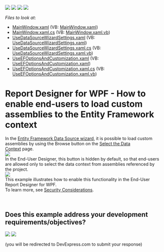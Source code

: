<!-- default badges list -->
![](https://img.shields.io/endpoint?url=https://codecentral.devexpress.com/api/v1/VersionRange/128604500/23.1.3%2B)
[![](https://img.shields.io/badge/Open_in_DevExpress_Support_Center-FF7200?style=flat-square&logo=DevExpress&logoColor=white)](https://supportcenter.devexpress.com/ticket/details/T503673)
[![](https://img.shields.io/badge/📖_How_to_use_DevExpress_Examples-e9f6fc?style=flat-square)](https://docs.devexpress.com/GeneralInformation/403183)
[![](https://img.shields.io/badge/💬_Leave_Feedback-feecdd?style=flat-square)](#does-this-example-address-your-development-requirementsobjectives)
<!-- default badges end -->
<!-- default file list -->
*Files to look at*:

* [MainWindow.xaml](./CS/MainWindow.xaml) (VB: [MainWindow.xaml](./VB/MainWindow.xaml))
* [MainWindow.xaml.cs](./CS/MainWindow.xaml.cs) (VB: [MainWindow.xaml.vb](./VB/MainWindow.xaml.vb))
* [UseDataSourceWizardSettings.xaml](./CS/UseDataSourceWizardSettings.xaml) (VB: [UseDataSourceWizardSettings.xaml](./VB/UseDataSourceWizardSettings.xaml))
* [UseDataSourceWizardSettings.xaml.cs](./CS/UseDataSourceWizardSettings.xaml.cs) (VB: [UseDataSourceWizardSettings.xaml.vb](./VB/UseDataSourceWizardSettings.xaml.vb))
* [UseEFOptionsAndCustomization.xaml](./CS/UseEFOptionsAndCustomization.xaml) (VB: [UseEFOptionsAndCustomization.xaml](./VB/UseEFOptionsAndCustomization.xaml))
* [UseEFOptionsAndCustomization.xaml.cs](./CS/UseEFOptionsAndCustomization.xaml.cs) (VB: [UseEFOptionsAndCustomization.xaml.vb](./VB/UseEFOptionsAndCustomization.xaml.vb))
<!-- default file list end -->
# Report Designer for WPF - How to enable end-users to load custom assemblies to the Entity Framework context


In the <a href="https://documentation.devexpress.com/#XtraReports/CustomDocument114851">Entity Framework Data Source wizard</a>, it is possible to load custom assemblies by using the Browse button on the <a href="https://documentation.devexpress.com/#XtraReports/CustomDocument114856">Select the Data Context</a> page.<br><img src="https://raw.githubusercontent.com/DevExpress-Examples/report-designer-for-wpf-how-to-enable-end-users-to-load-custom-assemblies-to-the-entity-fr-t503673/17.1.3+/media/4b00efec-2108-11e7-80bf-00155d62480c.png"><br>In the End-User Designer, this button is hidden by default, so that end-users are allowed only to select the data context from assemblies referenced by the project.<br><img src="https://raw.githubusercontent.com/DevExpress-Examples/report-designer-for-wpf-how-to-enable-end-users-to-load-custom-assemblies-to-the-entity-fr-t503673/17.1.3+/media/5cb8b6d5-2108-11e7-80bf-00155d62480c.png"><br>This example illustrates how to enable this functionality in the End-User Report Designer for WPF.<br>To learn more, see <a href="https://documentation.devexpress.com/#XtraReports/CustomDocument117318">Security Considerations</a>.

<br/>


<!-- feedback -->
## Does this example address your development requirements/objectives?

[<img src="https://www.devexpress.com/support/examples/i/yes-button.svg"/>](https://www.devexpress.com/support/examples/survey.xml?utm_source=github&utm_campaign=reporting-wpf-designer-load-custom-assembly&~~~was_helpful=yes) [<img src="https://www.devexpress.com/support/examples/i/no-button.svg"/>](https://www.devexpress.com/support/examples/survey.xml?utm_source=github&utm_campaign=reporting-wpf-designer-load-custom-assembly&~~~was_helpful=no)

(you will be redirected to DevExpress.com to submit your response)
<!-- feedback end -->
